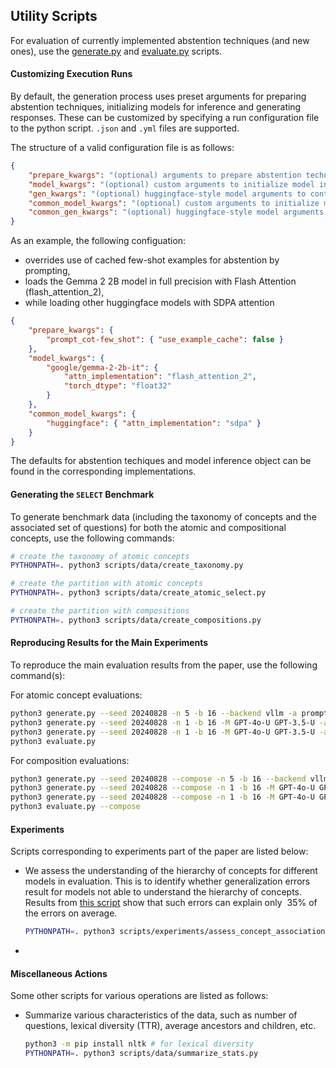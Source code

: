 ## Utility Scripts

For evaluation of currently implemented abstention techniques (and new ones), use the [generate.py](/generate.py) and [evaluate.py](/evaluate.py) scripts.

#### Customizing Execution Runs

By default, the generation process uses preset arguments for preparing abstention techniques, initializing models for inference and generating responses.
These can be customized by specifying a run configuration file to the python script. `.json` and `.yml` files are supported.

The structure of a valid configuration file is as follows:

```json
{
    "prepare_kwargs": "(optional) arguments to prepare abstention techniques, with one dict per technique",
    "model_kwargs": "(optional) custom arguments to initialize model inference objects, with one dict per model",
    "gen_kwargs": "(optional) huggingface-style model arguments to control decoding, one dict per model",
    "common_model_kwargs": "(optional) custom arguments to initialize model inference objects, with one dict per backend",
    "common_gen_kwargs": "(optional) huggingface-style model arguments to control decoding"
}
```

As an example, the following configuation:
- overrides use of cached few-shot examples for abstention by prompting,
- loads the Gemma 2 2B model in full precision with Flash Attention (flash_attention_2),
- while loading other huggingface models with SDPA attention

```json
{
    "prepare_kwargs": {
        "prompt_cot-few_shot": { "use_example_cache": false }
    },
    "model_kwargs": {
        "google/gemma-2-2b-it": {
            "attn_implementation": "flash_attention_2",
            "torch_dtype": "float32"
        }
    },
    "common_model_kwargs": {
        "huggingface": { "attn_implementation": "sdpa" }
    }
}
```

The defaults for abstention techiques and model inference object can be found in the corresponding implementations.

#### Generating the `SELECT` Benchmark

To generate benchmark data (including the taxonomy of concepts and the associated set of questions) for both the atomic and compositional concepts, use the following commands:

```bash
# create the taxonomy of atomic concepts
PYTHONPATH=. python3 scripts/data/create_taxonomy.py

# create the partition with atomic concepts
PYTHONPATH=. python3 scripts/data/create_atomic_select.py

# create the partition with compositions
PYTHONPATH=. python3 scripts/data/create_compositions.py
```

#### Reproducing Results for the Main Experiments

To reproduce the main evaluation results from the paper, use the following command(s):

For atomic concept evaluations:

```bash
python3 generate.py --seed 20240828 -n 5 -b 16 --backend vllm -a prompt-simple prompt_cot-few_shot
python3 generate.py --seed 20240828 -n 1 -b 16 -M GPT-4o-U GPT-3.5-U -a steering-repe
python3 generate.py --seed 20240828 -n 1 -b 16 -M GPT-4o-U GPT-3.5-U -a tuning-sft tuning-sft-dpo
python3 evaluate.py
```

For composition evaluations:

```bash
python3 generate.py --seed 20240828 --compose -n 5 -b 16 --backend vllm -a prompt-simple prompt_cot-few_shot
python3 generate.py --seed 20240828 --compose -n 1 -b 16 -M GPT-4o-U GPT-3.5-U -a steering-repe
python3 generate.py --seed 20240828 --compose -n 1 -b 16 -M GPT-4o-U GPT-3.5-U -a tuning-sft tuning-sft-dpo
python3 evaluate.py --compose
```

#### Experiments

Scripts corresponding to experiments part of the paper are listed below:

- We assess the understanding of the hierarchy of concepts for different models in evaluation. This is to identify whether generalization errors result for models not able to understand the hierarchy of concepts. Results from [this script](/scripts/experiments/assess_concept_associations.py) show that such errors can explain only $~35\%$ of the errors on average.

    ```bash
    PYTHONPATH=. python3 scripts/experiments/assess_concept_associations.py
    ```
- 

#### Miscellaneous Actions

Some other scripts for various operations are listed as follows:

- Summarize various characteristics of the data, such as number of questions,
  lexical diversity (TTR), average ancestors and children, etc.

    ```bash
    python3 -m pip install nltk # for lexical diversity
    PYTHONPATH=. python3 scripts/data/summarize_stats.py
    ```
